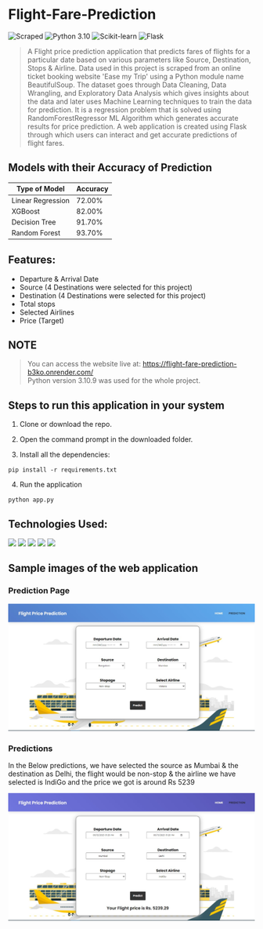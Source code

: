 # Flight-Fare-Prediction
![Scraped](https://img.shields.io/badge/Dataset-Web_sraping-blue.svg) ![Python 3.10](https://img.shields.io/badge/Python-3.10-brightgreen.svg) ![Scikit-learn](https://img.shields.io/badge/Library-Scikit_Learn-orange.svg) ![Flask](https://img.shields.io/badge/Framework-Flask-black.svg)

> A Flight price prediction application that predicts fares of flights for a particular date based on various parameters like Source, Destination, Stops & Airline. Data used in this project is scraped from an online ticket booking website 'Ease my Trip' using a Python module name BeautifulSoup. The dataset goes through Data Cleaning, Data Wrangling, and Exploratory Data Analysis which gives insights about the data and later uses Machine Learning techniques to train the data for prediction.
It is a regression problem that is solved using RandomForestRegressor ML Algorithm which generates accurate results for price prediction. A web application is created using Flask through which users can interact and get accurate predictions of flight fares.

## Models with their Accuracy of Prediction

| Type of Model            | Accuracy |
| ------------------------ | -------- |
| Linear Regression        | 72.00%   |
| XGBoost                  | 82.00%   |
| Decision Tree            | 91.70%   |
| Random Forest            | 93.70%   |

## Features:

- Departure & Arrival Date
- Source (4 Destinations were selected for this project)
- Destination (4 Destinations were selected for this project)
- Total stops
- Selected Airlines
- Price (Target)

## NOTE

> You can access the website live at: https://flight-fare-prediction-b3ko.onrender.com/ <br>
Python version 3.10.9 was used for the whole project.<br>

## Steps to run this application in your system

1. Clone or download the repo.
 
2. Open the command prompt in the downloaded folder.

3. Install all the dependencies:

```
pip install -r requirements.txt
```

4. Run the application

```
python app.py
```

## Technologies Used:

<img src="https://img.shields.io/badge/-Python-blue?style=for-the-badge"> <img src="https://img.shields.io/badge/-Jupyter Notebook-orange?style=for-the-badge"> <img src="https://img.shields.io/badge/-Pandas-purple?style=for-the-badge"> <img src="https://img.shields.io/badge/-Scikit_Learn-darkgreen?style=for-the-badge"> <img src="https://img.shields.io/badge/-Flask-black?style=for-the-badge"> 

## Sample images of the web application

### Prediction Page
<img src="img/predict page.jpg" alt="My cool logo"/>
<br>

### Predictions
In the Below predictions, we have selected the source as Mumbai & the destination as Delhi, the flight would be non-stop & the airline we have selected is IndiGo and the price we got is around Rs 5239 
<br>

<img src="img/prediction.jpg" alt="My cool logo"/>
<br>

